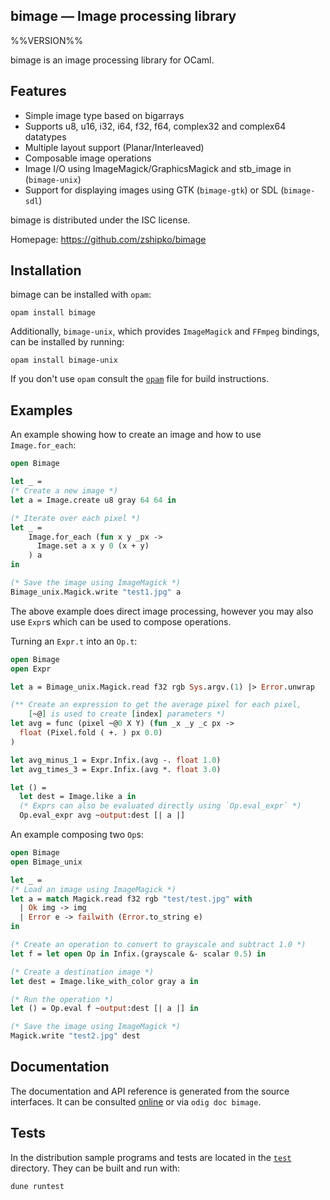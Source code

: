 bimage — Image processing library
-------------------------------------------------------------------------------
%%VERSION%%

bimage is an image processing library for OCaml.

## Features

- Simple image type based on bigarrays
- Supports u8, u16, i32, i64, f32, f64, complex32 and complex64 datatypes
- Multiple layout support (Planar/Interleaved)
- Composable image operations
- Image I/O using ImageMagick/GraphicsMagick and stb_image in (`bimage-unix`)
- Support for displaying images using GTK (`bimage-gtk`) or SDL (`bimage-sdl`)

bimage is distributed under the ISC license.

Homepage: https://github.com/zshipko/bimage

## Installation

bimage can be installed with `opam`:

    opam install bimage

Additionally, `bimage-unix`, which provides `ImageMagick` and `FFmpeg` bindings, can be installed by running:

    opam install bimage-unix

If you don't use `opam` consult the [`opam`](opam) file for build
instructions.

## Examples

An example showing how to create an image and how to use `Image.for_each`:

```ocaml
open Bimage

let _ =
(* Create a new image *)
let a = Image.create u8 gray 64 64 in

(* Iterate over each pixel *)
let _ =
    Image.for_each (fun x y _px ->
      Image.set a x y 0 (x + y)
    ) a
in

(* Save the image using ImageMagick *)
Bimage_unix.Magick.write "test1.jpg" a
```

The above example does direct image processing, however you may also use `Expr`s which can be used to compose operations.

Turning an `Expr.t` into an `Op.t`:

```ocaml
open Bimage
open Expr

let a = Bimage_unix.Magick.read f32 rgb Sys.argv.(1) |> Error.unwrap

(** Create an expression to get the average pixel for each pixel,
    [~@] is used to create [index] parameters *)
let avg = func (pixel ~@0 X Y) (fun _x _y _c px ->
  float (Pixel.fold ( +. ) px 0.0)
)

let avg_minus_1 = Expr.Infix.(avg -. float 1.0)
let avg_times_3 = Expr.Infix.(avg *. float 3.0)

let () =
  let dest = Image.like a in
  (* Exprs can also be evaluated directly using `Op.eval_expr` *)
  Op.eval_expr avg ~output:dest [| a |]
```

An example composing two `Op`s:

```ocaml
open Bimage
open Bimage_unix

let _ =
(* Load an image using ImageMagick *)
let a = match Magick.read f32 rgb "test/test.jpg" with
  | Ok img -> img
  | Error e -> failwith (Error.to_string e)
in

(* Create an operation to convert to grayscale and subtract 1.0 *)
let f = let open Op in Infix.(grayscale &- scalar 0.5) in

(* Create a destination image *)
let dest = Image.like_with_color gray a in

(* Run the operation *)
let () = Op.eval f ~output:dest [| a |] in

(* Save the image using ImageMagick *)
Magick.write "test2.jpg" dest
```

## Documentation

The documentation and API reference is generated from the source
interfaces. It can be consulted [online][doc] or via `odig doc
bimage`.

[doc]: https://zshipko.github.io/ocaml-bimage/

## Tests

In the distribution sample programs and tests are located in the
[`test`](test) directory. They can be built and run
with:

    dune runtest
